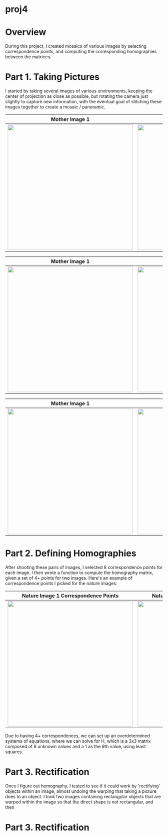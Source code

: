 # proj4

#  Overview

During this project, I created mosaics of various images by selecting correspondence points, and computing the corresponding homographies between the matrices.

#  Part 1. Taking Pictures

I started by taking several images of various environments, keeping the center of projection as close as possible, but rotating the camera just slightly to capture new information, with the eventual goal of stitching these images together to create a mosaic / panoramic.

| Mother Image 1 | Me Image 2 | 
|:-------------------------:|:-------------------------:|
|<img width="400" src="ma_delaunay.png"> |  <img width="400" src="cam_delaunay.png"> |

| Mother Image 1 | Me Image 2 | 
|:-------------------------:|:-------------------------:|
|<img width="400" src="ma_delaunay.png"> |  <img width="400" src="cam_delaunay.png"> |

| Mother Image 1 | Me Image 2 | 
|:-------------------------:|:-------------------------:|
|<img width="400" src="ma_delaunay.png"> |  <img width="400" src="cam_delaunay.png"> |

#  Part 2. Defining Homographies

After shooting these pairs of images, I selected 8 correspondence points for each image.
I then wrote a function to compute the homography matrix, given a set of 4+ points for two images. 
Here's an example of correspondence points I picked for the nature images:

| Nature Image 1 Correspondence Points | Nature Image 2 Correspondence Points | 
|:-------------------------:|:-------------------------:|
|<img width="400" src="ma_delaunay.png"> |  <img width="400" src="cam_delaunay.png"> |

Due to having 4+ correspondences, we can set up an overdetermined systems of equations, where we can solve for H, which is a 3x3 matrix composed of 8 unknown values and a 1 as the 9th value, using least squares.

# Part 3. Rectification

Once I figure out homography, I tested to see if it could work by 'rectifying' objects within an image, almost undoing the warping that taking a picture does to an object. I took two images containing rectangular objects that are warped within the image so that the direct shape is not rectangular, and then 

# Part 3. Rectification


